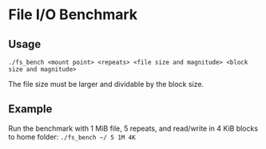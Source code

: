 File I/O Benchmark
==================

Usage
-----

`./fs_bench <mount point> <repeats> <file size and magnitude> <block size and magnitude>`

The file size must be larger and dividable by the block size.

Example
-------

Run the benchmark with 1 MiB file, 5 repeats, and read/write in 4 KiB blocks to home folder:
`./fs_bench ~/ 5 1M 4K`
